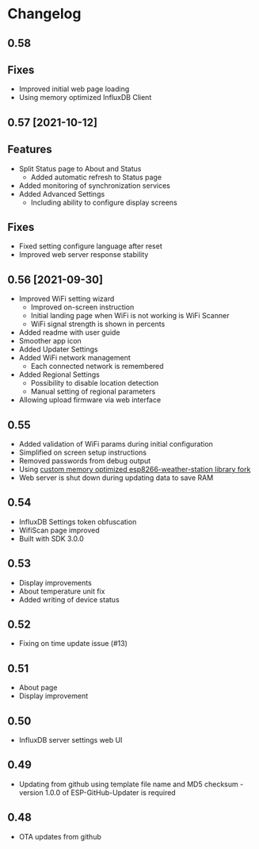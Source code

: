 # Changelog
## 0.58 
## Fixes
 - Improved initial web page loading
 - Using memory optimized InfluxDB Client
 
## 0.57 [2021-10-12]
## Features
 - Split Status page to About and Status 
   - Added automatic refresh to Status page
 - Added monitoring of synchronization services
 - Added Advanced Settings
   - Including ability to configure display screens
 
## Fixes
 - Fixed setting configure language after reset
 - Improved web server response stability

## 0.56 [2021-09-30]
 - Improved WiFi setting wizard
   - Improved on-screen instruction
   - Initial landing page when WiFi is not working is WiFi Scanner
   - WiFi signal strength is shown in percents
 - Added readme with user guide
 - Smoother app icon
 - Added Updater Settings
 - Added WiFi network management
   - Each connected network is remembered
 - Added Regional Settings
   - Possibility to disable location detection
   - Manual setting of regional parameters
 - Allowing upload firmware via web interface

## 0.55
 - Added validation of WiFi params during initial configuration
 - Simplified on screen setup instructions
 - Removed passwords from debug output
 - Using [custom memory optimized esp8266-weather-station library fork](https://github.com/bonitoo-io/esp8266-weather-station) 
 - Web server is shut down during updating data to save RAM

## 0.54
 - InfluxDB Settings token obfuscation
 - WifiScan page improved
 - Built with SDK 3.0.0

## 0.53
 - Display improvements
 - About temperature unit fix
 - Added writing of device status 

## 0.52
 - Fixing on time update issue (#13)

## 0.51
 - About page
 - Display improvement

## 0.50
 - InfluxDB server settings web UI
 
## 0.49
 - Updating from github using template file name and MD5 checksum - version 1.0.0 of ESP-GitHub-Updater is required
 
## 0.48 
 - OTA updates from github